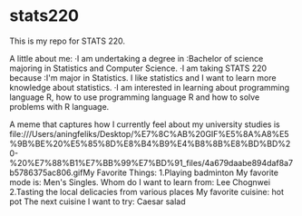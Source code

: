 # stats220

This is my repo for STATS 220.

A little about me:
 ·I am undertaking a degree in :Bachelor of science majoring in Statistics and Computer Science.
 ·I am taking STATS 220 because :I'm major in Statistics. I like statistics and I want to learn more knowledge about statistics.
 ·I am interested in learning about programming language R, how to use programming language R and how to solve problems with R language.

A meme that captures how I currently feel about my university studies is 
file:///Users/aningfeliks/Desktop/%E7%8C%AB%20GIF%E5%8A%A8%E5%9B%BE%20%E5%85%8D%E8%B4%B9%E4%B8%8B%E8%BD%BD%20-%20%E7%88%B1%E7%BB%99%E7%BD%91_files/4a679daabe894daf8a7b5786375ac806.gifMy Favorite Things:
1.Playing badminton
     My favorite mode is: Men's Singles.
     Whom do I want to learn from: Lee Chognwei
2.Tasting the local delicacies from various places
     My favorite cuisine: hot pot
     The next cuisine I want to try: Caesar salad
